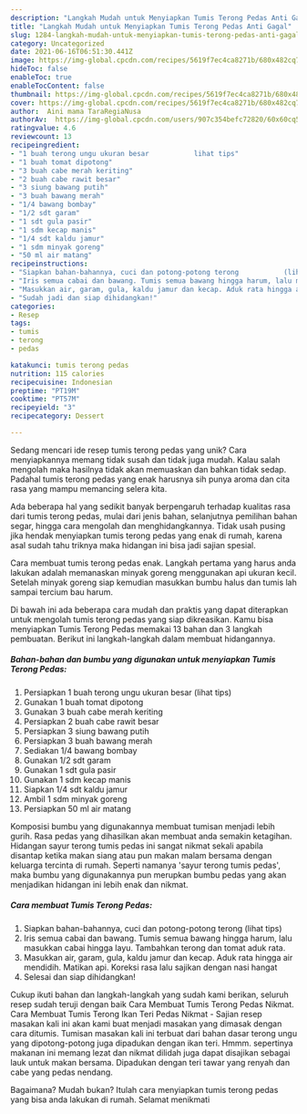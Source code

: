 ```yaml
---
description: "Langkah Mudah untuk Menyiapkan Tumis Terong Pedas Anti Gagal"
title: "Langkah Mudah untuk Menyiapkan Tumis Terong Pedas Anti Gagal"
slug: 1284-langkah-mudah-untuk-menyiapkan-tumis-terong-pedas-anti-gagal
category: Uncategorized
date: 2021-06-16T06:51:30.441Z
image: https://img-global.cpcdn.com/recipes/5619f7ec4ca8271b/680x482cq70/tumis-terong-pedas-foto-resep-utama.jpg
hideToc: false
enableToc: true
enableTocContent: false
thumbnail: https://img-global.cpcdn.com/recipes/5619f7ec4ca8271b/680x482cq70/tumis-terong-pedas-foto-resep-utama.jpg
cover: https://img-global.cpcdn.com/recipes/5619f7ec4ca8271b/680x482cq70/tumis-terong-pedas-foto-resep-utama.jpg
author:  Aini mama TaraRegiaNusa
authorAv:  https://img-global.cpcdn.com/users/907c354befc72820/60x60cq50/avatar.jpg
ratingvalue: 4.6
reviewcount: 13
recipeingredient:
- "1 buah terong ungu ukuran besar           lihat tips"
- "1 buah tomat dipotong"
- "3 buah cabe merah keriting"
- "2 buah cabe rawit besar"
- "3 siung bawang putih"
- "3 buah bawang merah"
- "1/4 bawang bombay"
- "1/2 sdt garam"
- "1 sdt gula pasir"
- "1 sdm kecap manis"
- "1/4 sdt kaldu jamur"
- "1 sdm minyak goreng"
- "50 ml air matang"
recipeinstructions:
- "Siapkan bahan-bahannya, cuci dan potong-potong terong           (lihat tips)"
- "Iris semua cabai dan bawang. Tumis semua bawang hingga harum, lalu masukkan cabai hingga layu. Tambahkan terong dan tomat aduk rata."
- "Masukkan air, garam, gula, kaldu jamur dan kecap. Aduk rata hingga air mendidih. Matikan api. Koreksi rasa lalu sajikan dengan nasi hangat"
- "Sudah jadi dan siap dihidangkan!"
categories:
- Resep
tags:
- tumis
- terong
- pedas

katakunci: tumis terong pedas 
nutrition: 115 calories
recipecuisine: Indonesian
preptime: "PT19M"
cooktime: "PT57M"
recipeyield: "3"
recipecategory: Dessert

---
```



Sedang mencari ide resep tumis terong pedas yang unik? Cara menyiapkannya memang tidak susah dan tidak juga mudah. Kalau salah mengolah maka hasilnya tidak akan memuaskan dan bahkan tidak sedap. Padahal tumis terong pedas yang enak harusnya sih punya aroma dan cita rasa yang mampu memancing selera kita.


Ada beberapa hal yang sedikit banyak berpengaruh terhadap kualitas rasa dari tumis terong pedas, mulai dari jenis bahan, selanjutnya pemilihan bahan segar, hingga cara mengolah dan menghidangkannya. Tidak usah pusing jika hendak menyiapkan tumis terong pedas yang enak di rumah, karena asal sudah tahu triknya maka hidangan ini bisa jadi sajian spesial.

Cara membuat tumis terong pedas enak. Langkah pertama yang harus anda lakukan adalah memanaskan minyak goreng menggunakan api ukuran kecil. Setelah minyak goreng siap kemudian masukkan bumbu halus dan tumis lah sampai tercium bau harum.


Di bawah ini ada beberapa cara mudah dan praktis yang dapat diterapkan untuk mengolah tumis terong pedas yang siap dikreasikan. Kamu bisa menyiapkan Tumis Terong Pedas memakai 13 bahan dan 3 langkah pembuatan. Berikut ini langkah-langkah dalam membuat hidangannya.

<!--inarticleads1-->

##### Bahan-bahan dan bumbu yang digunakan untuk menyiapkan Tumis Terong Pedas:

1. Persiapkan 1 buah terong ungu ukuran besar           (lihat tips)
1. Gunakan 1 buah tomat dipotong
1. Gunakan 3 buah cabe merah keriting
1. Persiapkan 2 buah cabe rawit besar
1. Persiapkan 3 siung bawang putih
1. Persiapkan 3 buah bawang merah
1. Sediakan 1/4 bawang bombay
1. Gunakan 1/2 sdt garam
1. Gunakan 1 sdt gula pasir
1. Gunakan 1 sdm kecap manis
1. Siapkan 1/4 sdt kaldu jamur
1. Ambil 1 sdm minyak goreng
1. Persiapkan 50 ml air matang


Komposisi bumbu yang digunakannya membuat tumisan menjadi lebih gurih. Rasa pedas yang dihasilkan akan membuat anda semakin ketagihan. Hidangan sayur terong tumis pedas ini sangat nikmat sekali apabila disantap ketika makan siang atau pun makan malam bersama dengan keluarga tercinta di rumah. Seperti namanya &#39;sayur terong tumis pedas&#39;, maka bumbu yang digunakannya pun merupkan bumbu pedas yang akan menjadikan hidangan ini lebih enak dan nikmat. 

<!--inarticleads2-->

##### Cara membuat Tumis Terong Pedas:

1. Siapkan bahan-bahannya, cuci dan potong-potong terong           (lihat tips)
1. Iris semua cabai dan bawang. Tumis semua bawang hingga harum, lalu masukkan cabai hingga layu. Tambahkan terong dan tomat aduk rata.
1. Masukkan air, garam, gula, kaldu jamur dan kecap. Aduk rata hingga air mendidih. Matikan api. Koreksi rasa lalu sajikan dengan nasi hangat
1. Selesai dan siap dihidangkan!

Cukup ikuti bahan dan langkah-langkah yang sudah kami berikan, seluruh resep sudah teruji dengan baik Cara Membuat Tumis Terong Pedas Nikmat. Cara Membuat Tumis Terong Ikan Teri Pedas Nikmat - Sajian resep masakan kali ini akan kami buat menjadi masakan yang dimasak dengan cara ditumis. Tumisan masakan kali ini terbuat dari bahan dasar terong ungu yang dipotong-potong juga dipadukan dengan ikan teri. Hmmm. sepertinya makanan ini memang lezat dan nikmat dilidah juga dapat disajikan sebagai lauk untuk makan bersama. Dipadukan dengan teri tawar yang renyah dan cabe yang pedas nendang. 

Bagaimana? Mudah bukan? Itulah cara menyiapkan tumis terong pedas yang bisa anda lakukan di rumah. Selamat menikmati
